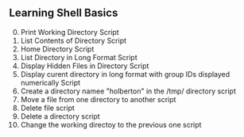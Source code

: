 ## Learning Shell Basics
0. Print Working Directory Script
1. List Contents of Directory Script
2. Home Directory Script
3. List Directory in Long Format Script
4. Display Hidden Files in Directory Script
5. Display curent directory in long format with group IDs displayed numerically Script
6. Create a directory namee "holberton" in the /tmp/ directory script
7. Move a file from one directory to another script
8. Delete file script
9. Delete a directory script
10. Change the working directoy to the previous one script